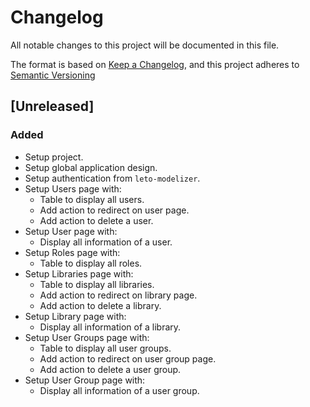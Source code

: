 # Changelog

All notable changes to this project will be documented in this file.

The format is based on [Keep a Changelog](https://keepachangelog.com/en/1.0.0/),
and this project adheres to [Semantic Versioning](https://semver.org/spec/v2.0.0.html)

## [Unreleased]

### Added

* Setup project.
* Setup global application design.
* Setup authentication from `leto-modelizer`.
* Setup Users page with:
  * Table to display all users.
  * Add action to redirect on user page.
  * Add action to delete a user.
* Setup User page with:
  * Display all information of a user.
* Setup Roles page with:
  * Table to display all roles.
* Setup Libraries page with:
  * Table to display all libraries.
  * Add action to redirect on library page.
  * Add action to delete a library.
* Setup Library page with:
  * Display all information of a library.
* Setup User Groups page with:
  * Table to display all user groups.
  * Add action to redirect on user group page.
  * Add action to delete a user group.
* Setup User Group page with:
  * Display all information of a user group.
